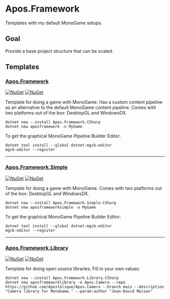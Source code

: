 # Apos.Framework

Templates with my default MonoGame setups.

## Goal

Provide a base project structure that can be scaled.

## Templates

### [Apos.Framework](./Source/Full/)

[![NuGet](https://img.shields.io/nuget/v/Apos.Framework.CSharp.svg)](https://www.nuget.org/packages/Apos.Framework.CSharp/) [![NuGet](https://img.shields.io/nuget/dt/Apos.Framework.CSharp.svg)](https://www.nuget.org/packages/Apos.Framework.CSharp/)

Template for doing a game with MonoGame. Has a custom content pipeline as an alternative to the default MonoGame content pipeline. Comes with two platforms out of the box: DesktopGL and WindowsDX.

```
dotnet new --install Apos.Framework.CSharp
dotnet new aposframework -o MyGame
```

To get the graphical MonoGame Pipeline Builder Editor:
```
dotnet tool install --global dotnet-mgcb-editor
mgcb-editor --register
```

---

### [Apos.Framework.Simple](./Source/Simple/)

[![NuGet](https://img.shields.io/nuget/v/Apos.Framework.Simple.CSharp.svg)](https://www.nuget.org/packages/Apos.Framework.Simple.CSharp/) [![NuGet](https://img.shields.io/nuget/dt/Apos.Framework.Simple.CSharp.svg)](https://www.nuget.org/packages/Apos.Framework.Simple.CSharp/)

Template for doing a game with MonoGame. Comes with two platforms out of the box: DesktopGL and WindowsDX.

```
dotnet new --install Apos.Framework.Simple.CSharp
dotnet new aposframeworksimple -o MyGame
```

To get the graphical MonoGame Pipeline Builder Editor:
```
dotnet tool install --global dotnet-mgcb-editor
mgcb-editor --register
```

---

### [Apos.Framework.Library](./Source/Library/)

[![NuGet](https://img.shields.io/nuget/v/Apos.Framework.Library.CSharp.svg)](https://www.nuget.org/packages/Apos.Framework.Library.CSharp/) [![NuGet](https://img.shields.io/nuget/dt/Apos.Framework.Library.CSharp.svg)](https://www.nuget.org/packages/Apos.Framework.Library.CSharp/)

Template for doing open source libraries. Fill in your own values:

```
dotnet new --install Apos.Framework.Library.CSharp
dotnet new aposframeworklibrary -o Apos.Camera --repo https://github.com/Apostolique/Apos.Camera --branch main --description "Camera library for MonoGame." --param:author "Jean-David Moisan"
```
